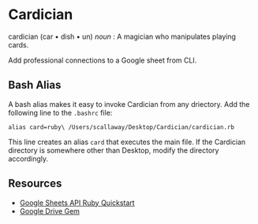 # Cardician
cardician (car • dish • un) *noun* : A magician who manipulates playing cards.

Add professional connections to a Google sheet from CLI.

## Bash Alias

A bash alias makes it easy to invoke Cardician from any driectory. Add the following line to the `.bashrc` file:

```alias card=ruby\ /Users/scallaway/Desktop/Cardician/cardician.rb```

This line creates an alias `card` that executes the main file. If the Cardician directory is somewhere other than Desktop, modify the directory accordingly.

## Resources
* [Google Sheets API Ruby Quickstart](https://developers.google.com/sheets/quickstart/ruby)
* [Google Drive Gem](https://github.com/gimite/google-drive-ruby)